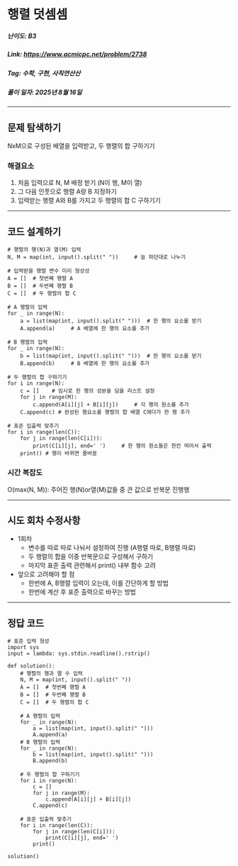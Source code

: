 # 행렬 덧셈셈
##### 난이도: ***B3***
##### Link: https://www.acmicpc.net/problem/2738
##### Tag:  수학, 구현, 사칙연산산
##### 풀이 일자: 2025년 8월 16일
***
## 문제 탐색하기
NxM으로 구성된 배열을 입력받고,
두 행렬의 합 구하기기
### 해결요소
1. 처음 입력으로 N, M 배정 받기 (N이 행, M이 열)
2. 그 다음 인풋으로 행렬 A랑 B 지정하기
3. 입력받는 행렬 A와 B를 가지고 두 행렬의 합 C 구하기기
***
## 코드 설계하기
```
# 행렬의 행(N)과 열(M) 입력
N, M = map(int, input().split(" "))     # 늘 하던대로 나누기

# 입력받을 행렬 변수 미리 형성성
A = []  # 첫번째 행렬 A
B = []  # 두번째 행렬 B
C = []  # 두 행렬의 합 C

# A 행렬의 입력
for _ in range(N):
    a = list(map(int, input().split(" ")))  # 한 행의 요소를 받기
    A.append(a)     # A 배열에 한 행의 요소를 추가

# B 행렬의 입력
for _ in range(N):
    b = list(map(int, input().split(" ")))  # 한 행의 요소를 받기
    B.append(b)     # B 배열에 한 행의 요소를 추가

# 두 행렬의 합 구하기기
for i in range(N):
    c = []    # 임시로 한 행의 성분을 담을 리스트 설정
    for j in range(M):
        c.append(A[i][j] + B[i][j])     # 각 행의 원소를 추가
    C.append(c) # 완성된 행요소를 행렬의 합 배열 C에다가 한 행 추가

# 표준 입출력 맞추기
for i in range(len(C)):
    for j in range(len(C[i])):
        print(C[i][j], end=' ')     # 한 행의 원소들은 한칸 띄어서 출력
    print() # 행이 바뀌면 줄바꿈
```
### 시간 복잡도
O(max(N, M)): 주어진 행(N)or열(M)값들 중 큰 값으로 반복문 진행행
***
## 시도 회차 수정사항

- 1회차
	- 변수를 따로 따로 나눠서 설정하여 진행 (A행렬 따로, B행렬 따로)
    - 두 행렬의 합을 이중 반복문으로 구성해서 구하기
    - 마지막 표준 출력 관련해서 print() 내부 함수 고려
- 앞으로 고려해야 할 점
    - 한번에 A, B행렬 입력이 오는데, 이를 간단하게 할 방법
    - 한번에 계산 후 표준 출력으로 바꾸는 방법
***
## 정답 코드
```
# 표준 입력 형성
import sys
input = lambda: sys.stdin.readline().rstrip()

def solution():
    # 행렬의 행과 열 수 입력
    N, M = map(int, input().split(" "))
    A = []  # 첫번째 행렬 A
    B = []  # 두번째 행렬 B
    C = []  # 두 행렬의 합 C

    # A 행렬의 입력
    for _ in range(N):
        a = list(map(int, input().split(" ")))
        A.append(a)
    # B 행렬의 입력
    for _ in range(N):
        b = list(map(int, input().split(" ")))
        B.append(b)

    # 두 행렬의 합 구하기기
    for i in range(N):
        c = []
        for j in range(M):
            c.append(A[i][j] + B[i][j])
        C.append(c)
    
    # 표준 입출력 맞추기
    for i in range(len(C)):
        for j in range(len(C[i])):
            print(C[i][j], end=' ')
        print()

solution()
```